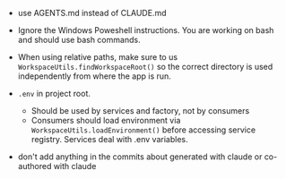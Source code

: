 - use AGENTS.md instead of CLAUDE.md
- Ignore the Windows Poweshell instructions. You are working on bash and should use bash commands.
- When using relative paths, make sure to us `WorkspaceUtils.findWorkspaceRoot()` so the correct directory is used independently from where the app is run.
- `.env` in project root.
    - Should be used by services and factory, not by consumers
    - Consumers should load environment via `WorkspaceUtils.loadEnvironment()` before accessing service registry. Services deal with .env variables.

- don't add anything in the commits about generated with claude or co-authored with claude